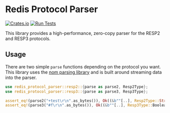 # Redis Protocol Parser
[![Crates.io](https://img.shields.io/crates/v/redis-protocol-parser.svg)](https://crates.io/crates/redis-protocol-parser)
[![Run Tests](https://github.com/orf/redis-protocol-parser/workflows/Run%20Tests/badge.svg)](https://github.com/orf/pinger/redis-protocol-parser)

This library provides a high-performance, zero-copy parser for the RESP2 and RESP3 protocols.

## Usage

There are two simple `parse` functions depending on the protocol you want. This library uses 
the [nom parsing library](https://crates.io/crates/nom) and is built around streaming data into the parser.

```rust
use redis_protocol_parser::resp2::{parse as parse2, Resp2Type};
use redis_protocol_parser::resp3::{parse as parse3, Resp3Type};

assert_eq!(parse2("+test\r\n".as_bytes()), Ok((&b""[..], Resp2Type::String("test"))));
assert_eq!(parse3("#f\r\n".as_bytes()), Ok((&b""[..], Resp3Type::Boolean(false))));
```
